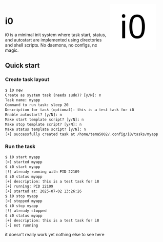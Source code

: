 <img width="150" height="150" style="float: right; margin: 0 10px 0 0;" alt="i0 logo" src=".readmes/i0.png">

# i0
i0 is a minimal init system where task start, status, and
autostart are implemented using directories and shell scripts.
No daemons, no configs, no magic.

## Quick start

### Create task layout
```
$ i0 new
Create as system task (needs sudo)? [y/N]: n
Task name: myapp
Command to run task: sleep 20
Description for task (optional): this is a test task for i0
Enable autostart? [y/N]: n
Make start template script? [y/N]: n
Make stop template script? [y/N]: n
Make status template script? [y/N]: n
[+] successfully created task at /home/tema5002/.config/i0/tasks/myapp
```

### Run the task
```
$ i0 start myapp
[>] started myapp
$ i0 start myapp
[!] already running with PID 22109
$ i0 status myapp
[+] description: this is a test task for i0
[+] running: PID 22109
[+] started at: 2025-07-02 13:26:26
$ i0 stop myapp
[<] stopped myapp
$ i0 stop myapp
[!] already stopped
$ i0 status myapp
[+] description: this is a test task for i0
[-] not running
```
it doesn't really work yet nothing else to see here

